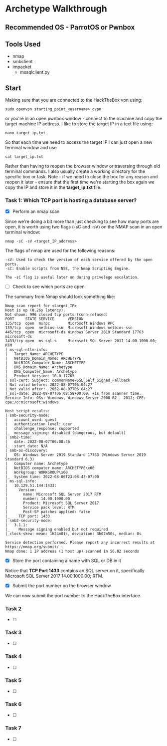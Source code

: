 # Archetype Walkthrough

## Recommended OS - ParrotOS or Pwnbox

## Tools Used
- nmap
- smbclient
- impacket
   - mssqlclient.py


## Start
Making sure that you are connected to the HackTheBox vpn using:

   ```sudo openvpn starting_point_<username>.ovpn```

or you're in an open pwnbox window - connect to the machine and copy the target machine IP address. I like to store the target IP in a text file using:

   ```nano target_ip.txt```

So that each time we need to access the target IP I can just open a new terminal window and use
   
   ```cat target_ip.txt```
   
Rather than having to reopen the browser window or traversing through old terminal commands. I also usually create a working directory for the specific box or task. Note - if we need to close the box for any reason and reopen it later - ensure that the first time we're starting the box again we copy the IP and store it in the **target_ip.txt** file.

### Task 1: Which TCP port is hosting a database server? 

- [x] Perform an nmap scan

Since we're doing a bit more than just checking to see how many ports are open, it is worth using two flags (-sC and -sV) on the NMAP scan in an open terminal window:

   ```nmap -sC -sV <target_IP_address>```

The flags of nmap are used for the following reasons:

   ``` 
   -sV: Used to check the version of each service offered by the open ports.
   -sC: Enable scripts from NSE, the Nmap Scripting Engine. 
   
   The -sC flag is useful later on during privelege escalation.
   ```

- [ ] Check to see which ports are open

The summary from Nmap should look something like:

```
Nmap scan report for <target_IP>
Host is up (0.26s latency).
Not shown: 996 closed tcp ports (conn-refused)
PORT     STATE SERVICE      VERSION
135/tcp  open  msrpc        Microsoft Windows RPC
139/tcp  open  netbios-ssn  Microsoft Windows netbios-ssn
445/tcp  open  microsoft-ds Windows Server 2019 Standard 17763 microsoft-ds
1433/tcp open  ms-sql-s     Microsoft SQL Server 2017 14.00.1000.00; RTM
| ms-sql-ntlm-info: 
|   Target_Name: ARCHETYPE
|   NetBIOS_Domain_Name: ARCHETYPE
|   NetBIOS_Computer_Name: ARCHETYPE
|   DNS_Domain_Name: Archetype
|   DNS_Computer_Name: Archetype
|_  Product_Version: 10.0.17763
| ssl-cert: Subject: commonName=SSL_Self_Signed_Fallback
| Not valid before: 2022-08-07T06:04:27
|_Not valid after:  2052-08-07T06:04:27
|_ssl-date: 2022-08-07T06:08:58+00:00; +1s from scanner time.
Service Info: OSs: Windows, Windows Server 2008 R2 - 2012; CPE: cpe:/o:microsoft:windows

Host script results:
| smb-security-mode: 
|   account_used: guest
|   authentication_level: user
|   challenge_response: supported
|_  message_signing: disabled (dangerous, but default)
| smb2-time: 
|   date: 2022-08-07T06:08:46
|_  start_date: N/A
| smb-os-discovery: 
|   OS: Windows Server 2019 Standard 17763 (Windows Server 2019 Standard 6.3)
|   Computer name: Archetype
|   NetBIOS computer name: ARCHETYPE\x00
|   Workgroup: WORKGROUP\x00
|_  System time: 2022-08-06T23:08:43-07:00
| ms-sql-info: 
|   10.129.51.144:1433: 
|     Version: 
|       name: Microsoft SQL Server 2017 RTM
|       number: 14.00.1000.00
|       Product: Microsoft SQL Server 2017
|       Service pack level: RTM
|       Post-SP patches applied: false
|_    TCP port: 1433
| smb2-security-mode: 
|   3.1.1: 
|_    Message signing enabled but not required
|_clock-skew: mean: 1h24m01s, deviation: 3h07m50s, median: 0s

Service detection performed. Please report any incorrect results at https://nmap.org/submit/ .
Nmap done: 1 IP address (1 host up) scanned in 56.82 seconds
```


- [X] Store the port containing a name with SQL or DB in it

Notice that **TCP Port 1433** contains an SQL server on it, specifically Microsoft SQL Server 2017 14.00.1000.00; RTM.

- [X] Submit the port number on the browser window

We can now submit the port number to the HackTheBox interface.

### Task 2

- [ ]

### Task 3

- [ ]

### Task 4

- [ ]

### Task 5

- [ ]

### Task 6

- [ ]

### Task 7

- [ ]
